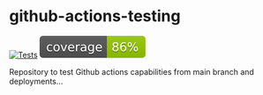 # github-actions-testing

[![Tests](https://github.com/hcastrofactored/github-actions-testing/actions/workflows/test-pytest.yml/badge.svg)](https://github.com/hcastrofactored/github-actions-testing/actions/workflows/test-pytest.yml) ![coverage](https://raw.githubusercontent.com/hcastrofactored/github-actions-testing/badges/main/coverage-badge.svg)

Repository to test Github actions capabilities from main branch and deployments...

